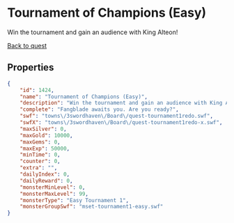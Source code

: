 # Tournament of Champions (Easy)

Win the tournament and gain an audience with King Alteon!

[Back to quest](../quests.md)

## Properties

```json
{
    "id": 1424,
    "name": "Tournament of Champions (Easy)",
    "description": "Win the tournament and gain an audience with King Alteon!",
    "complete": "Fangblade awaits you. Are you ready?",
    "swf": "towns\/3swordhaven\/Board\/quest-tournament1redo.swf",
    "swfX": "towns\/3swordhaven\/Board\/quest-tournament1redo-x.swf",
    "maxSilver": 0,
    "maxGold": 10000,
    "maxGems": 0,
    "maxExp": 50000,
    "minTime": 0,
    "counter": 0,
    "extra": "",
    "dailyIndex": 0,
    "dailyReward": 0,
    "monsterMinLevel": 0,
    "monsterMaxLevel": 99,
    "monsterType": "Easy Tournament 1",
    "monsterGroupSwf": "mset-tournament1-easy.swf"
}
```


